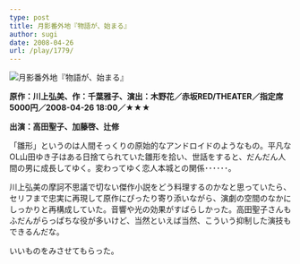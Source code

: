 ```yaml
---
type: post
title: 月影番外地『物語が、始まる』
author: sugi
date: 2008-04-26
url: /play/1779/
---
```

<img src="/images/play/20070426.jpg" alt="月影番外地『物語が、始まる』" class="alignleft" />

**原作：川上弘美、作：千葉雅子、演出：木野花／赤坂RED/THEATER／指定席5000円／2008-04-26 18:00／★★★**

**出演：高田聖子、加藤啓、辻修**

「雛形」というのは人間そっくりの原始的なアンドロイドのようなもの。平凡なOL山田ゆき子はある日捨てられていた雛形を拾い、世話をすると、だんだん人間の男に成長してゆく。変わってゆく恋人本城との関係･･････。

川上弘美の摩訶不思議で切ない傑作小説をどう料理するのかなと思っていたら、セリフまで忠実に再現して原作にぴったり寄り添いながら、演劇の空間のなかにしっかりと再構成していた。音響や光の効果がすばらしかった。高田聖子さんもふだんがらっぱちな役が多いけど、当然といえば当然、こういう抑制した演技もできるんだな。

いいものをみさせてもらった。
